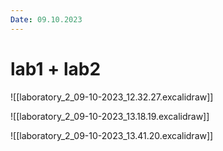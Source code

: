 ```yaml
---
Date: 09.10.2023
---
```

# lab1 + lab2

![[laboratory_2_09-10-2023_12.32.27.excalidraw]]

![[laboratory_2_09-10-2023_13.18.19.excalidraw]]

![[laboratory_2_09-10-2023_13.41.20.excalidraw]] 
